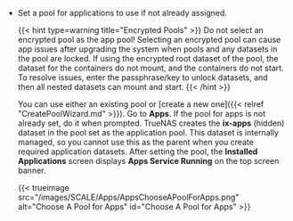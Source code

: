 &NewLine;

* Set a pool for applications to use if not already assigned.
  
  {{< hint type=warning title="Encrypted Pools" >}}
   Do not select an encrypted pool as the app pool!
  Selecting an encrypted pool can cause app issues after upgrading the system when pools and any datasets in the pool are locked.
  If using the encrypted root dataset of the pool, the dataset for the containers do not mount, and the containers do not start.
  To resolve issues, enter the passphrase/key to unlock datasets, and then all nested datasets can mount and start.
  {{< /hint >}}
  
  You can use either an existing pool or [create a new one]({{< relref "CreatePoolWizard.md" >}}).
  Go to **Apps**. If the pool for apps is not already set, do it when prompted.
  TrueNAS creates the **ix-apps** (hidden) dataset in the pool set as the application pool.
  This dataset is internally managed, so you cannot use this as the parent when you create required application datasets.
  After setting the pool, the **Installed Applications** screen displays **Apps Service Running** on the top screen banner.

  {{< trueimage src="/images/SCALE/Apps/AppsChooseAPoolForApps.png" alt="Choose A Pool for Apps" id="Choose A Pool for Apps" >}}